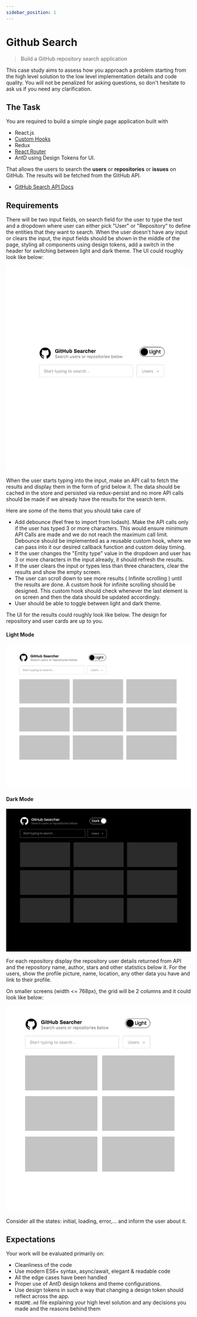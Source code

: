 ```yaml
---
sidebar_position: 1
---
```


# Github Search

> Build a GitHub repository search application

This case study aims to assess how you approach a problem starting from the high level solution to the low level implementation details and code quality. You will not be penalized for asking questions, so don't hesitate to ask us if you need any clarification.

## The Task

You are required to build a simple single page application built with

- React.js
- [Custom Hooks](https://reactjs.org/docs/hooks-custom.html)
- Redux
- [React Router](https://reactrouter.com/)
- AntD using Design Tokens for UI.

That allows the users to search the **users** or **repositories** or **issues** on GitHub. The results will be fetched from the GitHub API.

- [GitHub Search API Docs](https://developer.github.com/v3/search/)

## Requirements

There will be two input fields, on search field for the user to type the text and a dropdown where user can either pick "User" or "Repository" to define the entities that they want to search. When the user doesn't have any input or clears the input, the input fields should be shown in the middle of the page, styling all components using design tokens, add a switch in the header for switching between light and dark theme. The UI could roughly look like below:

![](./assets/mockup-1.png)

When the user starts typing into the input, make an API call to fetch the results and display them in the form of grid below it. The data should be cached in the store and persisted via redux-persist and no more API calls should be made if we already have the results for the search term.

Here are some of the items that you should take care of

- Add debounce (feel free to import from lodash). Make the API calls only if the user has typed 3 or more characters. This would ensure minimum API Calls are made and we do not reach the maximum call limit. Debounce should be implemented as a reusable custom hook, where we can pass into it our desired callback function and custom delay timing.
- If the user changes the "Entity type" value in the dropdown and user has 3 or more characters in the input already, it should refresh the results.
- If the user clears the input or types less than three characters, clear the results and show the empty screen.
- The user can scroll down to see more results ( Infinite scrolling ) until the results are done. A custom hook for infinite scrolling should be designed. This custom hook should check whenever the last element is on screen and then the data should be updated accordingly.
- User should be able to toggle between light and dark theme.

The UI for the results could roughly look like below. The design for repository and user cards are up to you.

#### Light Mode
![](./assets/mockup-4.png)

#### Dark Mode 
![](./assets/mockup-2.png)

For each repository display the repository user details returned from API and the repository name, author, stars and other statistics below it. For the users, show the profile picture, name, location, any other data you have and link to their profile.

On smaller screens (width <= 768px), the grid will be 2 columns and it could look like below:

![](./assets/mockup-3.png)

Consider all the states: initial, loading, error,... and inform the user about it.

## Expectations

Your work will be evaluated primarily on:

- Cleanliness of the code
- Use modern ES6+ syntax, async/await, elegant & readable code
- All the edge cases have been handled
- Proper use of AntD design tokens and theme configurations.
- Use design tokens in such a way that changing a design token should reflect across the app.
- `README.md` file explaining your high level solution and any decisions you made and the reasons behind them

